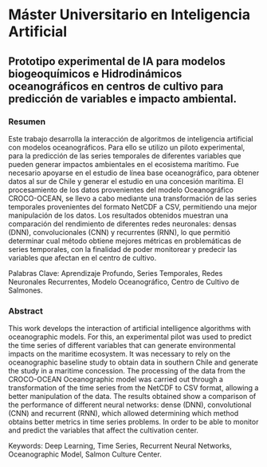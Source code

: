 # Máster Universitario en Inteligencia Artificial	
## Prototipo	 experimental	 de	 IA	para	modelos	biogeoquímicos	e	Hidrodinámicos	oceanográficos	 en	 centros	 de	cultivo	 para	 predicción	 de	variables	e	impacto	ambiental.

### Resumen

Este trabajo desarrolla la interacción de algoritmos de inteligencia artificial con modelos 
oceanográficos. Para ello se utilizo un piloto experimental, para la predicción de las series 
temporales de  diferentes  variables  que  pueden  generar  impactos  ambientales  en  el 
ecosistema marítimo. Fue necesario apoyarse en el estudio de línea base oceanográfico, para 
obtener datos  al  sur  de  Chile y  generar  el  estudio en una  concesión  marítima. El 
procesamiento de los datos provenientes del modelo Oceanográfico CROCO-OCEAN, se 
llevo a cabo mediante una transformación de las series temporales provenientes del formato 
NetCDF a CSV, permitiendo una mejor manipulación de los datos. Los resultados obtenidos 
muestran una comparación del rendimiento de diferentes redes neuronales: densas (DNN), 
convolucionales (CNN) y recurrentes (RNN), lo que permitió determinar cual método obtiene 
mejores métricas en problemáticas de series temporales, con la finalidad de poder monitorear 
y predecir las variables que afectan en el centro de cultivo.

Palabras Clave: Aprendizaje Profundo, Series Temporales, Redes Neuronales Recurrentes, 
Modelo Oceanográfico, Centro de Cultivo de Salmones.

### Abstract

This work develops the interaction of artificial intelligence algorithms with oceanographic 
models. For this, an experimental pilot was used to predict the time series of different variables 
that can generate environmental impacts on the maritime ecosystem. It was necessary to rely 
on the oceanographic baseline study to obtain data in southern Chile and generate the study 
in  a  maritime  concession.  The  processing  of  the  data  from  the  CROCO-OCEAN 
Oceanographic model was carried out through a transformation of the time series from the 
NetCDF to CSV format, allowing a better manipulation of the data. The results obtained show 
a comparison of the performance of different neural networks: dense (DNN), convolutional 
(CNN) and recurrent (RNN), which allowed determining which method obtains better metrics 
in time series problems. In order to be able to monitor and predict the variables that affect the 
cultivation center.

Keywords: Deep Learning, Time Series, Recurrent Neural Networks, Oceanographic Model, 
Salmon Culture Center.


